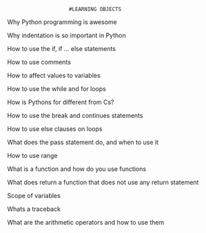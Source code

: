 						#LEARNING OBJECTS


Why Python programming is awesome

Why indentation is so important in Python

How to use the if, if ... else statements

How to use comments

How to affect values to variables

How to use the while and for loops

How is Pythons for different from Cs?

How to use the break and continues statements

How to use else clauses on loops

What does the pass statement do, and when to use it

How to use range

What is a function and how do you use functions

What does return a function that does not use any return statement

Scope of variables

Whats a traceback

What are the arithmetic operators and how to use them
